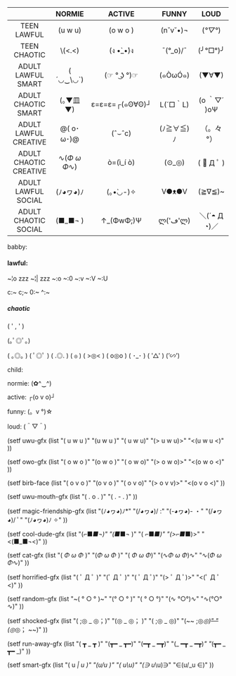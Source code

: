 |                        | NORMIE      | ACTIVE         | FUNNY     | LOUD         |
|:----------------------:|:-----------:|:--------------:|:---------:|:------------:|
| TEEN LAWFUL            | (u w u)     | (o w o )       | (n˘v˘•)¬  | (*°▽°*)      |
| TEEN CHAOTIC           | \\(<.<)     | (ง •̀_•́)ง       | ¯\(°_o)/¯ | (╯°□°)╯      |
| ADULT LAWFUL SMART     | ( ´◡‿\◡`)   | (☞ ° ͜ʖ °)☞     | (๑ÒωÓ๑)   | (▼∀▼)        |
| ADULT CHAOTIC SMART    | (｡▼皿▼)     | ε=ε=ε=┌(๑ʘ∀ʘ)┘ | L(´□｀L)  | (o ｀▽´ )oΨ  |
| ADULT LAWFUL CREATIVE  | @( o･ω･)@   | (ˆ⌣ˆc)         | (ﾉ≧∀≦)ﾉ   | （。々°）    |
| ADULT CHAOTIC CREATIVE | ∿(*Φ ω Φ*∿) | ò=(ì_í ò)      | (⊙_◎)     | ( ﾟ Д ﾟ )    |
| ADULT LAWFUL SOCIAL    | (ﾉ◕ヮ◕)ﾉ    | (｡•̀◡-)✧        | V●ᴥ●V     | (≧∇≦)~       |
| ADULT CHAOTIC SOCIAL   | (■_■¬ )     | ↑_(ΦwΦ;)Ψ      | ლ('ڡ'ლ)   | ＼(´◓ Д ◔)／ |




 babby:

#### lawful: ######

~¦o zzz
~¦| zzz
~:o
~:0
~:v
~:V
~:U

c:~
c;~
0:~
^:~

##### chaotic ######

( ' , ' )

(｡ﾟ◎ﾟ｡)

( ｡◎｡ )
( ﾟ◎ﾟ )
( .◎. )
( `◎` )
( >◎< )
( o◎o )
( ･_･ )
( '△' )
(’∽’)


child:



normie:  (✿^‿^)

active: ┌(o v o)┘

funny: (。v °)☆

loud: (＾▽＾)

(setf uwu-gfx
      (list
       "( u w u )"
       "(u w u )"
       "( u w u)"
       "(> u w u)>"
       "<(u w u <)"
       ))

(setf owo-gfx
      (list
       "( o w o )" 
       "(o w o )"
       "( o w o)"
       "(> o w o)>"
       "<(o w o <)"
       ))

(setf birb-face
      (list
       "( o v o )"
       "(o v o )"
       "( o v o)"
       "(> o v v)>"
       "<(o v o <)"
       ))

(setf uwu-mouth-gfx
      (list
       "( . o . )"
       "( . - . )"
       ))

(setf magic-friendship-gfx
      (list
       "(ﾉ◕ヮ◕)ﾉ*"
       "(/◕ヮ◕)/ :"
       "(-◕ヮ◕)-  ・"
       "(/◕ヮ◕)/   ﾟ"
       "(ﾉ◕ヮ◕)ﾉ    ✧"
       ))

(setf cool-dude-gfx
      (list
       "(⌐■_■¬)"
       "(■_■¬ )"
       "( ⌐■_■)"
       "(>⌐■_■)>"
       "<(■_■¬<)"
       ))

(setf cat-gfx
      (list
       "( *Φ ω Φ* )"
       "(*Φ ω Φ* )"
       "( *Φ ω Φ*)"
       "(∿*Φ ω Φ*)∿"
       "∿(*Φ ω Φ*∿)"
       ))

(setf horrified-gfx
      (list
       "( ﾟ Д ﾟ )"
       "(ﾟ Д ﾟ )"
       "( ﾟ Д ﾟ)"
       "(> ﾟ Д ﾟ)>"
       "<(ﾟ Д ﾟ <)"
       ))

(setf random-gfx
      (list
       "~( ° ○ ° )~"
       "(° ○ ° )"
       "( ° ○ °)"
       "(∿ °○°)∿"
       "∿(°○° ∿)"
       ))

(setf shocked-gfx
      (list
       "( ;◎ _ ◎；)"
       "(◎ _ ◎； )"
       "( ;◎ _ ◎)"
       "(~~ ;◎_◎)~~"
       "~~(◎_◎； ~~)"
       ))

(setf run-away-gfx
      (list
       "( ┳ _ ┳ )"
       "(┳━ _ ┳━)"
       "(━┳ _ ━┳)"
       "(_ ━┳ _ ━┳)_"
       "_(┳━ _ ┳━ _)"
       ))

(setf smart-gfx
      (list
       "( u _| u )"
       "(u/_u )"
       "( u_\u)"
       "(∋ u_\u)∋"
       "∈(u/_u ∈)"
       ))
